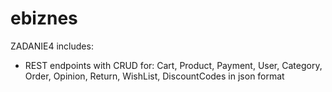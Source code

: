 # ebiznes

ZADANIE4 includes: <br />

- REST endpoints with CRUD for: Cart, Product, Payment, User, Category, Order, Opinion, Return, WishList, DiscountCodes in json format <br />
